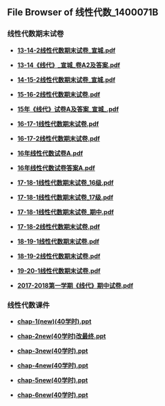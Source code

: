 ## File Browser of 线性代数_1400071B

### 线性代数期末试卷

- [**13-14-2线性代数期末试卷_宣城.pdf**](http://172.18.220.5/_public/hfut_courses/线性代数_1400071B/线性代数期末试卷/13-14-2线性代数期末试卷_宣城.pdf)

- [**13-14《线代》_宣城_卷A2及答案.pdf**](http://172.18.220.5/_public/hfut_courses/线性代数_1400071B/线性代数期末试卷/13-14《线代》_宣城_卷A2及答案.pdf)

- [**14-15-2线性代数期末试卷_宣城.pdf**](http://172.18.220.5/_public/hfut_courses/线性代数_1400071B/线性代数期末试卷/14-15-2线性代数期末试卷_宣城.pdf)

- [**15-16-2线性代数期末试卷.pdf**](http://172.18.220.5/_public/hfut_courses/线性代数_1400071B/线性代数期末试卷/15-16-2线性代数期末试卷.pdf)

- [**15年《线代》试卷A及答案_宣城_.pdf**](http://172.18.220.5/_public/hfut_courses/线性代数_1400071B/线性代数期末试卷/15年《线代》试卷A及答案_宣城_.pdf)

- [**16-17-1线性代数期末试卷.pdf**](http://172.18.220.5/_public/hfut_courses/线性代数_1400071B/线性代数期末试卷/16-17-1线性代数期末试卷.pdf)

- [**16-17-2线性代数期末试卷.pdf**](http://172.18.220.5/_public/hfut_courses/线性代数_1400071B/线性代数期末试卷/16-17-2线性代数期末试卷.pdf)

- [**16年线性代数试卷A.pdf**](http://172.18.220.5/_public/hfut_courses/线性代数_1400071B/线性代数期末试卷/16年线性代数试卷A.pdf)

- [**16年线性代数试卷答案A.pdf**](http://172.18.220.5/_public/hfut_courses/线性代数_1400071B/线性代数期末试卷/16年线性代数试卷答案A.pdf)

- [**17-18-1线性代数期末试卷_16级.pdf**](http://172.18.220.5/_public/hfut_courses/线性代数_1400071B/线性代数期末试卷/17-18-1线性代数期末试卷_16级.pdf)

- [**17-18-1线性代数期末试卷_17级.pdf**](http://172.18.220.5/_public/hfut_courses/线性代数_1400071B/线性代数期末试卷/17-18-1线性代数期末试卷_17级.pdf)

- [**17-18-1线性代数期末试卷_期中.pdf**](http://172.18.220.5/_public/hfut_courses/线性代数_1400071B/线性代数期末试卷/17-18-1线性代数期末试卷_期中.pdf)

- [**17-18-2线性代数期末试卷.pdf**](http://172.18.220.5/_public/hfut_courses/线性代数_1400071B/线性代数期末试卷/17-18-2线性代数期末试卷.pdf)

- [**18-19-1线性代数期末试卷.pdf**](http://172.18.220.5/_public/hfut_courses/线性代数_1400071B/线性代数期末试卷/18-19-1线性代数期末试卷.pdf)

- [**18-19-2线性代数期末试卷.pdf**](http://172.18.220.5/_public/hfut_courses/线性代数_1400071B/线性代数期末试卷/18-19-2线性代数期末试卷.pdf)

- [**19-20-1线性代数期末试卷.pdf**](http://172.18.220.5/_public/hfut_courses/线性代数_1400071B/线性代数期末试卷/19-20-1线性代数期末试卷.pdf)

- [**2017-2018第一学期《线代》期中试卷.pdf**](http://172.18.220.5/_public/hfut_courses/线性代数_1400071B/线性代数期末试卷/2017-2018第一学期《线代》期中试卷.pdf)

### 线性代数课件

- [**chap-1(new)(40学时).ppt**](http://172.18.220.5/_public/hfut_courses/线性代数_1400071B/线性代数课件/chap-1(new)(40学时).ppt)

- [**chap-2new(40学时)改最终.ppt**](http://172.18.220.5/_public/hfut_courses/线性代数_1400071B/线性代数课件/chap-2new(40学时)改最终.ppt)

- [**chap-3new(40学时).ppt**](http://172.18.220.5/_public/hfut_courses/线性代数_1400071B/线性代数课件/chap-3new(40学时).ppt)

- [**chap-4new(40学时).ppt**](http://172.18.220.5/_public/hfut_courses/线性代数_1400071B/线性代数课件/chap-4new(40学时).ppt)

- [**chap-5new(40学时).ppt**](http://172.18.220.5/_public/hfut_courses/线性代数_1400071B/线性代数课件/chap-5new(40学时).ppt)

- [**chap-6new(40学时).ppt**](http://172.18.220.5/_public/hfut_courses/线性代数_1400071B/线性代数课件/chap-6new(40学时).ppt)
